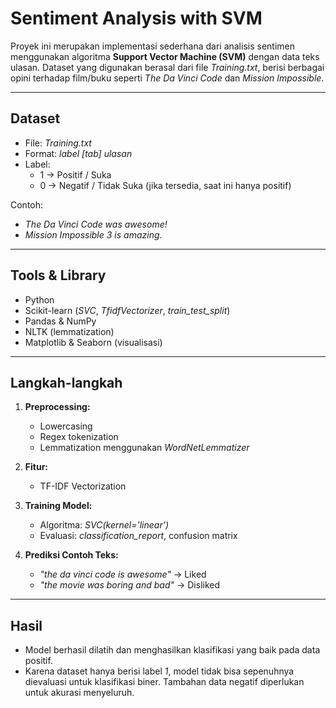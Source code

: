 # Sentiment Analysis with SVM

Proyek ini merupakan implementasi sederhana dari analisis sentimen menggunakan algoritma **Support Vector Machine (SVM)** dengan data teks ulasan. Dataset yang digunakan berasal dari file _Training.txt_, berisi berbagai opini terhadap film/buku seperti _The Da Vinci Code_ dan _Mission Impossible_.

---

## Dataset

- File: _Training.txt_
- Format: _label [tab] ulasan_
- Label:
  - 1 → Positif / Suka
  - 0 → Negatif / Tidak Suka (jika tersedia, saat ini hanya positif)

Contoh:

- _The Da Vinci Code was awesome!_
- _Mission Impossible 3 is amazing._

---

## Tools & Library

- Python
- Scikit-learn (_SVC_, _TfidfVectorizer_, _train_test_split_)
- Pandas & NumPy
- NLTK (lemmatization)
- Matplotlib & Seaborn (visualisasi)

---

## Langkah-langkah

1. **Preprocessing:**
   - Lowercasing
   - Regex tokenization
   - Lemmatization menggunakan _WordNetLemmatizer_
2. **Fitur:**

   - TF-IDF Vectorization

3. **Training Model:**

   - Algoritma: _SVC(kernel='linear')_
   - Evaluasi: _classification_report_, confusion matrix

4. **Prediksi Contoh Teks:**
   - _"the da vinci code is awesome"_ → Liked
   - _"the movie was boring and bad"_ → Disliked

---

## Hasil

- Model berhasil dilatih dan menghasilkan klasifikasi yang baik pada data positif.
- Karena dataset hanya berisi label _1_, model tidak bisa sepenuhnya dievaluasi untuk klasifikasi biner. Tambahan data negatif diperlukan untuk akurasi menyeluruh.
